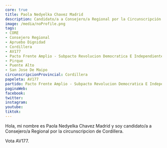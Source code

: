 ```yaml
---
core: true
title: Paola Nedyelka Chavez Madrid
description: Candidato/a a Consejero/a Regional por la Circunscripción de Cordillera
image: /media/noProfile.png
tags:
- CORE
- Consejero Regional
- Apruebo Dignidad
- Cordillera
- AV177
- Pacto Frente Amplio - Subpacto Revolucion Democratica E Independientes - Revolucion Democratica
- Pirque
- Puente Alto
- San Jose De Maipo
circunscripcionProvincial: Cordillera
papeleta: AV177
partido: Pacto Frente Amplio - Subpacto Revolucion Democratica E Independientes - Revolucion Democratica
paginaWeb:
facebook:
twitter:
instagram:
youtube:
tiktok:
---
```

Hola, mi nombre es Paola Nedyelka Chavez Madrid y soy candidato/a a Consejero/a Regional por la circunscripcion de Cordillera.

Vota AV177.